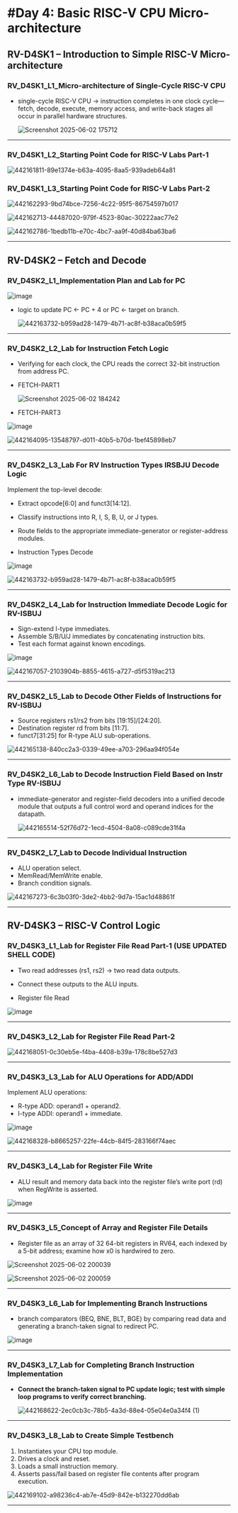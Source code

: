 # #Day 4: Basic RISC-V CPU Micro-architecture

## **RV-D4SK1 – Introduction to Simple RISC-V Micro-architecture**

### **RV_D4SK1_L1_Micro-architecture of Single-Cycle RISC-V CPU**

- single-cycle RISC-V CPU → instruction completes in one clock cycle—fetch, decode, execute, memory access, and write-back stages all occur in parallel hardware structures.
    
    ![Screenshot 2025-06-02 175712](https://github.com/user-attachments/assets/d0de2064-c3bb-42cf-b131-f1b6e92f3646)

    

---

### **RV_D4SK1_L2_Starting Point Code for RISC-V Labs Part-1**

![442161811-89e1374e-b63a-4095-8aa5-939adeb64a81](https://github.com/user-attachments/assets/f3bae0ee-7e39-4e55-9e74-c12a50fd8002)

### **RV_D4SK1_L3_Starting Point Code for RISC-V Labs Part-2**

![442162293-9bd74bce-7256-4c22-95f5-86754597b017](https://github.com/user-attachments/assets/130cabeb-17b0-44f8-bd03-ecba1b7be259)

![442162713-44487020-979f-4523-80ac-30222aac77e2](https://github.com/user-attachments/assets/688c5365-10d1-47a6-80a4-82e9ff51fabf)

![442162786-1bedb11b-e70c-4bc7-aa9f-40d84ba63ba6](https://github.com/user-attachments/assets/80bd7f1c-afb6-422e-9282-810c657c1e4a)


---

## **RV-D4SK2 – Fetch and Decode**

### **RV_D4SK2_L1_Implementation Plan and Lab for PC**

![image](https://github.com/user-attachments/assets/69c3e79d-0da2-4374-bc8d-77a86e14137f)


- logic to update PC ← PC + 4 or PC ← target on branch.
    
    
    ![442163732-b959ad28-1479-4b71-ac8f-b38aca0b59f5](https://github.com/user-attachments/assets/261154e2-cb3b-4c8b-88af-a3f801dc0233)


---

### **RV_D4SK2_L2_Lab for Instruction Fetch Logic**

- Verifying  for each clock, the CPU reads the correct 32-bit instruction from address PC.
- FETCH-PART1
    
    ![Screenshot 2025-06-02 184242](https://github.com/user-attachments/assets/6d3962ce-825f-4f0d-b410-0f9c9e7e33b4)
    
- FETCH-PART3

![image](https://github.com/user-attachments/assets/fa49c6f0-0722-478d-853f-b975db79993c)

![442164095-13548797-d011-40b5-b70d-1bef45898eb7](https://github.com/user-attachments/assets/0e1126bc-a5e0-4364-bb60-b02e01830a1f)


---

### **RV_D4SK2_L3_Lab For RV Instruction Types IRSBJU Decode Logic**

Implement the top-level decode:

- Extract opcode[6:0] and funct3[14:12].
- Classify instructions into R, I, S, B, U, or J types.
- Route fields to the appropriate immediate-generator or register-address modules.

- Instruction Types Decode

![image](https://github.com/user-attachments/assets/c3a7344f-fcea-449b-8b9a-c442dc044db8)


![442163732-b959ad28-1479-4b71-ac8f-b38aca0b59f5](https://github.com/user-attachments/assets/323d4cb8-6e4a-4ecf-af98-03e1d6075b70)


---

### **RV_D4SK2_L4_Lab for Instruction Immediate Decode Logic for RV-ISBUJ**

- Sign-extend I-type immediates.
- Assemble S/B/U/J immediates by concatenating instruction bits.
- Test each format against known encodings.

![image](https://github.com/user-attachments/assets/7cead930-8b41-4146-ba2b-2bee0f61611b)


![442167057-2103904b-8855-4615-a727-d5f5319ac213](https://github.com/user-attachments/assets/4ef0cb1f-daf3-4c7d-8001-eb9380b856da)


---

### **RV_D4SK2_L5_Lab to Decode Other Fields of Instructions for RV-ISBUJ**

- Source registers rs1/rs2 from bits [19:15]/[24:20].
- Destination register rd from bits [11:7].
- funct7[31:25] for R-type ALU sub-operations.

![442165138-840cc2a3-0339-49ee-a703-296aa94f054e](https://github.com/user-attachments/assets/ae0dcf74-db5c-4bdb-8961-2ebee1927a0c)


---

### **RV_D4SK2_L6_Lab to Decode Instruction Field Based on Instr Type RV-ISBUJ**

- immediate-generator and register-field decoders into a unified decode module that outputs a full control word and operand indices for the datapath.
    
    ![442165514-52f76d72-1ecd-4504-8a08-c089cde31f4a](https://github.com/user-attachments/assets/8eccb452-e2ee-4900-b8c9-ed1b2f134b96)
    

---

### **RV_D4SK2_L7_Lab to Decode Individual Instruction**

- ALU operation select.
- MemRead/MemWrite enable.
- Branch condition signals.

![442167273-6c3b03f0-3de2-4bb2-9d7a-15ac1d48861f](https://github.com/user-attachments/assets/d2759382-522e-486d-8480-aa0fe32d4026)

---

## **RV-D4SK3 – RISC-V Control Logic**

### **RV_D4SK3_L1_Lab for Register File Read Part-1 (USE UPDATED SHELL CODE)**

- Two read addresses (rs1, rs2) → two read data outputs.
- Connect these outputs to the ALU inputs.

- Register  file Read

![image](https://github.com/user-attachments/assets/fcb8b93c-ab70-4ccd-9022-758af7e2653b)

---

### **RV_D4SK3_L2_Lab for Register File Read Part-2**

![442168051-0c30eb5e-f4ba-4408-b39a-178c8be527d3](https://github.com/user-attachments/assets/1218155d-78c9-4538-99c5-1c7f4e5e793c)

---

### **RV_D4SK3_L3_Lab for ALU Operations for ADD/ADDI**

Implement ALU operations:

- R-type ADD: operand1 + operand2.
- I-type ADDI: operand1 + immediate.

![image](https://github.com/user-attachments/assets/3f29ffe7-26e7-490e-8876-146ba4a4f409)

![442168328-b8665257-22fe-44cb-84f5-283166f74aec](https://github.com/user-attachments/assets/fbfa0b33-6f00-4c27-b252-bb5205f8a29a)

---

### **RV_D4SK3_L4_Lab for Register File Write**

- ALU result and memory data back into the register file’s write port (rd) when RegWrite is asserted.

![image](https://github.com/user-attachments/assets/810a1f0e-f88f-4d14-8102-12712181f7d2)

---

### **RV_D4SK3_L5_Concept of Array and Register File Details**

- Register file as an array of 32 64-bit registers in RV64, each indexed by a 5-bit address; examine how x0 is hardwired to zero.

![Screenshot 2025-06-02 200039](https://github.com/user-attachments/assets/2c539c6d-fa97-4a76-8f72-dcbb3f11e2dd)

![Screenshot 2025-06-02 200059](https://github.com/user-attachments/assets/17ee4bea-f7c0-4eec-93e6-2000e20fd6a9)

---

### **RV_D4SK3_L6_Lab for Implementing Branch Instructions**

- branch comparators (BEQ, BNE, BLT, BGE) by comparing read data and generating a branch-taken signal to redirect PC.

![image](https://github.com/user-attachments/assets/cc01afab-15e6-4239-a7a5-e9135620fb5f)

---

### **RV_D4SK3_L7_Lab for Completing Branch Instruction Implementation**

- **Connect the branch-taken signal to PC update logic; test with simple loop programs to verify correct branching.**
    
    ![442168622-2ec0cb3c-78b5-4a3d-88e4-05e04e0a34f4 (1)](https://github.com/user-attachments/assets/ae522f7e-df25-4a3f-8091-3bb4099e0208)
    

---

### **RV_D4SK3_L8_Lab to Create Simple Testbench**

1. Instantiates your CPU top module.
2. Drives a clock and reset.
3. Loads a small instruction memory.
4. Asserts pass/fail based on register file contents after program execution.

![442169102-a98236c4-ab7e-45d9-842e-b132270dd6ab](https://github.com/user-attachments/assets/2836ea5b-6b8c-4d4f-acfa-d16621d6b948)


---
